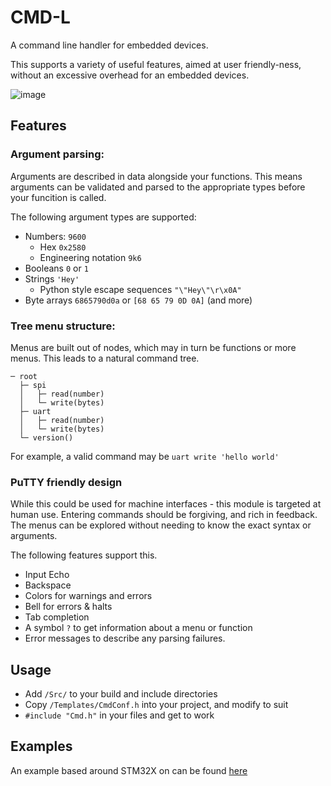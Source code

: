 # CMD-L
A command line handler for embedded devices.

This supports a variety of useful features, aimed at user friendly-ness, without an excessive overhead for an embedded devices.

![image](https://user-images.githubusercontent.com/11606026/127823021-a12764eb-289e-40ef-a8a9-a2a94ea7c976.png)

## Features
### Argument parsing:
Arguments are described in data alongside your functions. This means arguments can be validated and parsed to the appropriate types before your funcition is called.

The following argument types are supported:
* Numbers: `9600`
  * Hex `0x2580`
  * Engineering notation `9k6`
* Booleans `0` or `1`
* Strings `'Hey'`
  * Python style escape sequences `"\"Hey\"\r\x0A"`
* Byte arrays `6865790d0a` or `[68 65 79 0D 0A]` (and more)


### Tree menu structure:
Menus are built out of nodes, which may in turn be functions or more menus. This leads to a natural command tree.

```
─ root
  ├─ spi
  │   ├─ read(number)
  │   └─ write(bytes)
  ├─ uart
  │   ├─ read(number)
  │   └─ write(bytes)
  └─ version()
```

For example, a valid command may be `uart write 'hello world'`

### PuTTY friendly design
While this could be used for machine interfaces - this module is targeted at human use.
Entering commands should be forgiving, and rich in feedback. The menus can be explored without needing to know the exact syntax or arguments.

The following features support this.
* Input Echo
* Backspace
* Colors for warnings and errors
* Bell for errors & halts
* Tab completion
* A symbol `?` to get information about a menu or function
* Error messages to describe any parsing failures.

## Usage
* Add `/Src/` to your build and include directories
* Copy `/Templates/CmdConf.h` into your project, and modify to suit
* `#include "Cmd.h"` in your files and get to work

## Examples
An example based around STM32X on can be found [here](https://github.com/Lambosaurus/cmd-l/blob/main/Examples/main.c)
